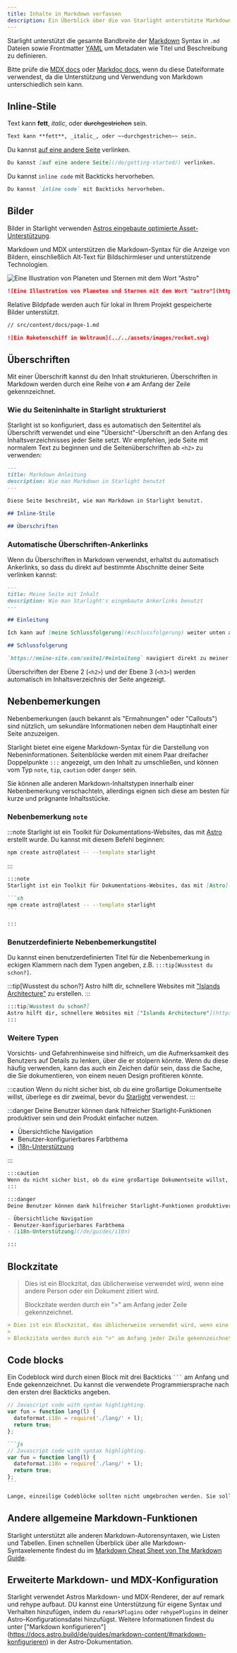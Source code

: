 ```yaml
---
title: Inhalte in Markdown verfassen
description: Ein Überblick über die von Starlight unterstützte Markdown-Syntax.
---
```


Starlight unterstützt die gesamte Bandbreite der [Markdown](https://daringfireball.net/projects/markdown/) Syntax in `.md` Dateien sowie Frontmatter [YAML](https://dev.to/paulasantamaria/introduction-to-yaml-125f) um Metadaten wie Titel und Beschreibung zu definieren.

Bitte prüfe die [MDX docs](https://mdxjs.com/docs/what-is-mdx/#markdown) oder [Markdoc docs](https://markdoc.dev/docs/syntax), wenn du diese Dateiformate verwendest, da die Unterstützung und Verwendung von Markdown unterschiedlich sein kann.

## Inline-Stile

Text kann **fett**, _italic_, oder ~~durchgestrichen~~ sein.

```md
Text kann **fett**, _italic_, oder ~~durchgestrichen~~ sein.
```

Du kannst [auf eine andere Seite](/de/getting-started/) verlinken.

```md
Du kannst [auf eine andere Seite](/de/getting-started/) verlinken.
```

Du kannst `inline code` mit Backticks hervorheben.

```md
Du kannst `inline code` mit Backticks hervorheben.
```

## Bilder

Bilder in Starlight verwenden [Astros eingebaute optimierte Asset-Unterstützung](https://docs.astro.build/de/guides/assets/).

Markdown und MDX unterstützen die Markdown-Syntax für die Anzeige von Bildern, einschließlich Alt-Text für Bildschirmleser und unterstützende Technologien.

![Eine Illustration von Planeten und Sternen mit dem Wort "Astro"](https://raw.githubusercontent.com/withastro/docs/main/public/default-og-image.png)

```md
![Eine Illustration von Planeten und Sternen mit dem Wort "astro"](https://raw.githubusercontent.com/withastro/docs/main/public/default-og-imag)
```

Relative Bildpfade werden auch für lokal in Ihrem Projekt gespeicherte Bilder unterstützt.

```md
// src/content/docs/page-1.md

![Ein Raketenschiff im Weltraum](../../assets/images/rocket.svg)
```

## Überschriften

Mit einer Überschrift kannst du den Inhalt strukturieren. Überschriften in Markdown werden durch eine Reihe von `#` am Anfang der Zeile gekennzeichnet.

### Wie du Seiteninhalte in Starlight strukturierst

Starlight ist so konfiguriert, dass es automatisch den Seitentitel als Überschrift verwendet und eine "Übersicht"-Überschrift an den Anfang des Inhaltsverzeichnisses jeder Seite setzt. Wir empfehlen, jede Seite mit normalem Text zu beginnen und die Seitenüberschriften ab `<h2>` zu verwenden:

```md
---
title: Markdown Anleitung
description: Wie man Markdown in Starlight benutzt
---

Diese Seite beschreibt, wie man Markdown in Starlight benutzt.

## Inline-Stile

## Überschriften
```

### Automatische Überschriften-Ankerlinks

Wenn du Überschriften in Markdown verwendst, erhaltst du automatisch Ankerlinks, so dass du direkt auf bestimmte Abschnitte deiner Seite verlinken kannst:

```md
---
title: Meine Seite mit Inhalt
description: Wie man Starlight's eingebaute Ankerlinks benutzt
---

## Einleitung

Ich kann auf [meine Schlussfolgerung](#schlussfolgerung) weiter unten auf derselben Seite verlinken.

## Schlussfolgerung

`https://meine-site.com/seite1/#einleitung` navigiert direkt zu meiner Einleitung.
```

Überschriften der Ebene 2 (`<h2>`) und der Ebene 3 (`<h3>`) werden automatisch im Inhaltsverzeichnis der Seite angezeigt.

## Nebenbemerkungen

Nebenbemerkungen (auch bekannt als "Ermahnungen" oder "Callouts") sind nützlich, um sekundäre Informationen neben dem Hauptinhalt einer Seite anzuzeigen.

Starlight bietet eine eigene Markdown-Syntax für die Darstellung von Nebeninformationen. Seitenblöcke werden mit einem Paar dreifacher Doppelpunkte `:::` angezeigt, um den Inhalt zu umschließen, und können vom Typ `note`, `tip`, `caution` oder `danger` sein.

Sie können alle anderen Markdown-Inhaltstypen innerhalb einer Nebenbemerkung verschachteln, allerdings eignen sich diese am besten für kurze und prägnante Inhaltsstücke.

### Nebenbemerkung `note`

:::note
Starlight ist ein Toolkit für Dokumentations-Websites, das mit [Astro](https://astro.build/de) erstellt wurde. Du kannst mit diesem Befehl beginnen:

```sh
npm create astro@latest -- --template starlight
```

:::

````md
:::note
Starlight ist ein Toolkit für Dokumentations-Websites, das mit [Astro](https://astro.build/de) erstellt wurde. Du kannst mit diesem Befehl beginnen:

```sh
npm create astro@latest -- --template starlight
```

:::
````

### Benutzerdefinierte Nebenbemerkungstitel

Du kannst einen benutzerdefinierten Titel für die Nebenbemerkung in eckigen Klammern nach dem Typen angeben, z.B. `:::tip[Wusstest du schon?]`.

:::tip[Wusstest du schon?]
Astro hilft dir, schnellere Websites mit ["Islands Architecture"](https://docs.astro.build/de/concepts/islands/) zu erstellen.
:::

```md
:::tip[Wusstest du schon?]
Astro hilft dir, schnellere Websites mit ["Islands Architecture"](https://docs.astro.build/de/concepts/islands/) zu erstellen.
:::
```

### Weitere Typen

Vorsichts- und Gefahrenhinweise sind hilfreich, um die Aufmerksamkeit des Benutzers auf Details zu lenken, über die er stolpern könnte.
Wenn du diese häufig verwenden, kann das auch ein Zeichen dafür sein, dass die Sache, die Sie dokumentieren, von einem neuen Design profitieren könnte.

:::caution
Wenn du nicht sicher bist, ob du eine großartige Dokumentseite willst, überlege es dir zweimal, bevor du [Starlight](../../../) verwendest.
:::

:::danger
Deine Benutzer können dank hilfreicher Starlight-Funktionen produktiver sein und dein Produkt einfacher nutzen.

- Übersichtliche Navigation
- Benutzer-konfigurierbares Farbthema
- [i18n-Unterstützung](/de/guides/i18n)

:::

```md
:::caution
Wenn du nicht sicher bist, ob du eine großartige Dokumentseite willst, überlege es dir zweimal, bevor du [Starlight](../../) verwendest.
:::

:::danger
Deine Benutzer können dank hilfreicher Starlight-Funktionen produktiver sein und dein Produkt einfacher nutzen.

- Übersichtliche Navigation
- Benutzer-konfigurierbares Farbthema
- [i18n-Unterstützung](/de/guides/i18n)

:::
```

## Blockzitate

> Dies ist ein Blockzitat, das üblicherweise verwendet wird, wenn eine andere Person oder ein Dokument zitiert wird.
>
> Blockzitate werden durch ein ">" am Anfang jeder Zeile gekennzeichnet.

```md
> Dies ist ein Blockzitat, das üblicherweise verwendet wird, wenn eine andere Person oder ein Dokument zitiert wird.
>
> Blockzitate werden durch ein ">" am Anfang jeder Zeile gekennzeichnet.
```

## Code blocks

Ein Codeblock wird durch einen Block mit drei Backticks <code>```</code> am Anfang und Ende gekennzeichnet. Du kannst die verwendete Programmiersprache nach den ersten drei Backticks angeben.

```js
// Javascript code with syntax highlighting.
var fun = function lang(l) {
  dateformat.i18n = require('./lang/' + l);
  return true;
};
```

````md
```js
// Javascript code with syntax highlighting.
var fun = function lang(l) {
  dateformat.i18n = require('./lang/' + l);
  return true;
};
```
````

```md
Lange, einzeilige Codeblöcke sollten nicht umgebrochen werden. Sie sollten horizontal scrollen, wenn sie zu lang sind. Diese Zeile sollte lang genug sein, um dies zu demonstrieren.
```

## Andere allgemeine Markdown-Funktionen

Starlight unterstützt alle anderen Markdown-Autorensyntaxen, wie Listen und Tabellen. Einen schnellen Überblick über alle Markdown-Syntaxelemente findest du im [Markdown Cheat Sheet von The Markdown Guide](https://www.markdownguide.org/cheat-sheet/).

## Erweiterte Markdown- und MDX-Konfiguration

Starlight verwendet Astros Markdown- und MDX-Renderer, der auf remark und rehype aufbaut. DU kannst eine Unterstützung für eigene Syntax und Verhalten hinzufügen, indem du `remarkPlugins` oder `rehypePlugins` in deiner Astro-Konfigurationsdatei hinzufügst. Weitere Informationen findest du unter ["Markdown konfigurieren"] (https://docs.astro.build/de/guides/markdown-content/#markdown-konfigurieren) in der Astro-Dokumentation.

